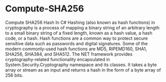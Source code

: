 # Compute-SHA256
Compute SHA256 Hash In C#
Hashing (also known as hash functions) in cryptography is a process of mapping a binary string of an arbitrary length to a small binary string of a fixed length, known as a hash value, a hash code, or a hash. Hash functions are a common way to protect secure sensitive data such as passwords and digital signatures. Some of the modern commonly-used hash functions are MD5, RIPEMD160, SHA1, SHA256, SHA384, and SHA512.
The NET framework provides cryptography-related functionality encapsulated in System.Security.Cryptography namespace and its classes.
It takes a byte array or stream as an input and returns a hash in the form of a byte array of 256 bits.



